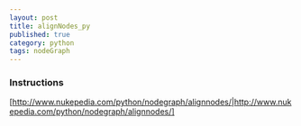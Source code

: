 ```yaml
---
layout: post
title: alignNodes_py
published: true
category: python
tags: nodeGraph
---
```


### Instructions
[http://www.nukepedia.com/python/nodegraph/alignnodes/|http://www.nukepedia.com/python/nodegraph/alignnodes/]


